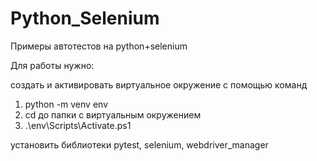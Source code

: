 # Python_Selenium
Примеры автотестов на python+selenium

Для работы нужно:

создать и активировать виртуальное окружение с помощью команд
1. python -m venv env
2. cd до папки с виртуальным окружением
3. .\env\Scripts\Activate.ps1

установить библиотеки pytest, selenium, webdriver_manager

